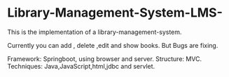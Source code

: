 # Library-Management-System-LMS-
This is the implementation of a library-management-system. 

Currently you can add , delete ,edit and show books. But Bugs are fixing.

Framework: Springboot, using browser and server.
Structure: MVC.
Techniques: Java,JavaScript,html,jdbc and servlet.
